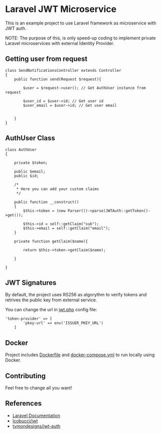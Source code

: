# Laravel JWT Microservice

This is an example project to use Laravel framework as microservice with JWT auth.

NOTE: The purpose of this, is only speed-up coding to implement private Laravel microservices with external Identity Provider.

## Getting user from request

```
class SendNotificationsController extends Controller
{
    public function send(Request $request){
    
        $user = $request->user(); // Get AuthUser instance from request
        
        $user_id = $user->id; // Get user id 
        $user_email = $user->id; // Get user email


    }
}
```


## AuthUser Class

```
class AuthUser
{

    private $token;

    public $email;
    public $id;

    /*
     * Here you can add your custom claims 
     */

    public function __construct()
    {
        $this->token = (new Parser())->parse(JWTAuth::getToken()->get());

        $this->id = self::getClaim("sub");
        $this->email = self::getClaim("email");
    }

    private function getClaim($name){

        return $this->token->getClaim($name);

    }

}
```

## JWT Signatures

By default, the project uses RS256 as algorythm to verify tokens and retrives the public key from external service. 

You can change the url in [jwt.php]() config file:
```
'token-provider' => [
        'pkey-url' => env('ISSUER_PKEY_URL')
    ]
```

## Docker
Project includes [Dockerfile]() and [docker-compose.yml]() to run locally using Docker.


## Contributing

Feel free to change all you want!

## References
* [Laravel Documentation](https://laravel.com/docs)
* [lcobucci/jwt](https://github.com/lcobucci/jwt)
* [tymondesigns/jwt-auth](https://github.com/tymondesigns/jwt-auth)